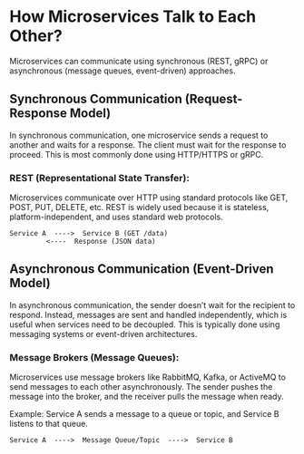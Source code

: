 # How Microservices Talk to Each Other?

Microservices can communicate using synchronous (REST, gRPC) or asynchronous (message queues, event-driven) approaches.

## Synchronous Communication (Request-Response Model)

In synchronous communication, one microservice sends a request to another and waits for a response. The client must wait for the response to proceed. This is most commonly done using HTTP/HTTPS or gRPC.

### REST (Representational State Transfer):

Microservices communicate over HTTP using standard protocols like GET, POST, PUT, DELETE, etc. REST is widely used because it is stateless, platform-independent, and uses standard web protocols.

```
Service A  ---->  Service B (GET /data)
         <----  Response (JSON data)
```

## Asynchronous Communication (Event-Driven Model)

In asynchronous communication, the sender doesn’t wait for the recipient to respond. Instead, messages are sent and handled independently, which is useful when services need to be decoupled. This is typically done using messaging systems or event-driven architectures.

### Message Brokers (Message Queues):

Microservices use message brokers like RabbitMQ, Kafka, or ActiveMQ to send messages to each other asynchronously. The sender pushes the message into the broker, and the receiver pulls the message when ready.

Example: Service A sends a message to a queue or topic, and Service B listens to that queue.

```
Service A  ---->  Message Queue/Topic  ---->  Service B
```
